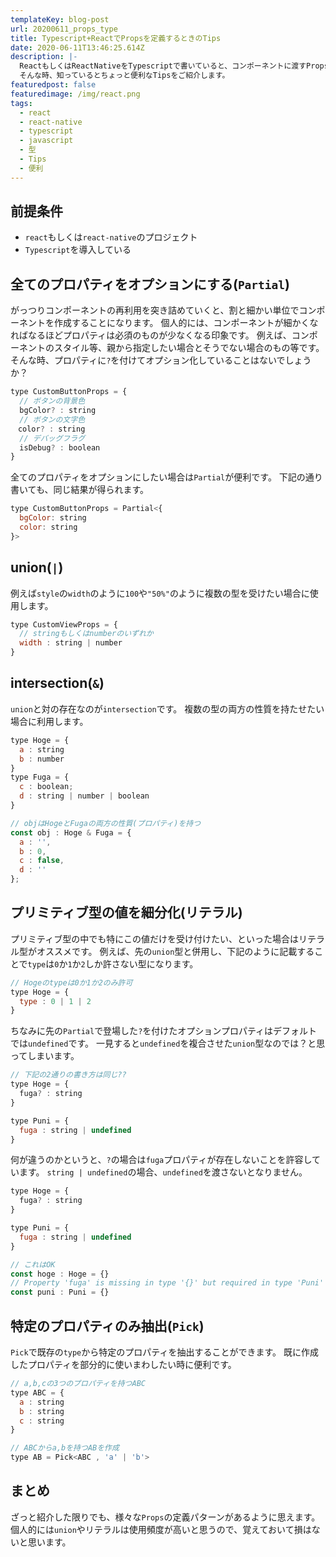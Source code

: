```yaml
---
templateKey: blog-post
url: 20200611_props_type
title: Typescript+ReactでPropsを定義するときのTips
date: 2020-06-11T13:46:25.614Z
description: |-
  ReactもしくはReactNativeをTypescriptで書いていると、コンポーネントに渡すPropsを定義することは日常茶飯事です。
  そんな時、知っているとちょっと便利なTipsをご紹介します。
featuredpost: false
featuredimage: /img/react.png
tags:
  - react
  - react-native
  - typescript
  - javascript
  - 型
  - Tips
  - 便利
---
```

## 前提条件
- `react`もしくは`react-native`のプロジェクト
- `Typescript`を導入している

## 全てのプロパティをオプションにする(`Partial`)
がっつりコンポーネントの再利用を突き詰めていくと、割と細かい単位でコンポーネントを作成することになります。
個人的には、コンポーネントが細かくなればなるほどプロパティは必須のものが少なくなる印象です。
例えば、コンポーネントのスタイル等、親から指定したい場合とそうでない場合のもの等です。
そんな時、プロパティに`?`を付けてオプション化していることはないでしょうか？

```javascript
type CustomButtonProps = {
  // ボタンの背景色
  bgColor? : string
  // ボタンの文字色
　color? : string
  // デバッグフラグ
  isDebug? : boolean
}
```

全てのプロパティをオプションにしたい場合は`Partial`が便利です。
下記の通り書いても、同じ結果が得られます。

```javascript
type CustomButtonProps = Partial<{
  bgColor: string
  color: string
}>
```

## union(`|`)
例えば`style`の`width`のように`100`や`"50%"`のように複数の型を受けたい場合に使用します。

```javascript
type CustomViewProps = {
  // stringもしくはnumberのいずれか
  width : string | number
}
```

## intersection(`&`)
`union`と対の存在なのが`intersection`です。
複数の型の両方の性質を持たせたい場合に利用します。

```javascript
type Hoge = {
  a : string
  b : number
}
type Fuga = {
  c : boolean;
  d : string | number | boolean
}

// objはHogeとFugaの両方の性質(プロパティ)を持つ
const obj : Hoge & Fuga = {
  a : '',
  b : 0,
  c : false,
  d : ''
};
```

## プリミティブ型の値を細分化(リテラル)
プリミティブ型の中でも特にこの値だけを受け付けたい、といった場合はリテラル型がオススメです。
例えば、先の`union`型と併用し、下記のように記載することで`type`は`0`か`1`か`2`しか許さない型になります。

```javascript
// Hogeのtypeは0か1か2のみ許可
type Hoge = {
  type : 0 | 1 | 2
}
```


ちなみに先の`Partial`で登場した`?`を付けたオプションプロパティはデフォルトでは`undefined`です。
一見すると`undefined`を複合させた`union`型なのでは？と思ってしまいます。

```javascript
// 下記の2通りの書き方は同じ??
type Hoge = {
  fuga? : string
}

type Puni = {
  fuga : string | undefined
}
```

何が違うのかというと、`?`の場合は`fuga`プロパティが存在しないことを許容しています。
`string | undefined`の場合、`undefined`を渡さないとなりません。

```javascript
type Hoge = {
  fuga? : string
}

type Puni = {
  fuga : string | undefined
}

// これはOK
const hoge : Hoge = {}
// Property 'fuga' is missing in type '{}' but required in type 'Puni'
const puni : Puni = {}
```

## 特定のプロパティのみ抽出(`Pick`)
`Pick`で既存の`type`から特定のプロパティを抽出することができます。
既に作成したプロパティを部分的に使いまわしたい時に便利です。

```javascript
// a,b,cの3つのプロパティを持つABC
type ABC = {
  a : string
  b : string
  c : string
}

// ABCからa,bを持つABを作成
type AB = Pick<ABC , 'a' | 'b'>
```

## まとめ
ざっと紹介した限りでも、様々な`Props`の定義パターンがあるように思えます。
個人的には`union`やリテラルは使用頻度が高いと思うので、覚えておいて損はないと思います。
